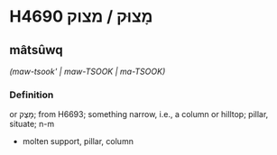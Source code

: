 # H4690 מָצוּק / מצוק

## mâtsûwq

_(maw-tsook' | maw-TSOOK | ma-TSOOK)_

### Definition

or מָצֻק; from H6693; something narrow, i.e., a column or hilltop; pillar, situate; n-m

- molten support, pillar, column
